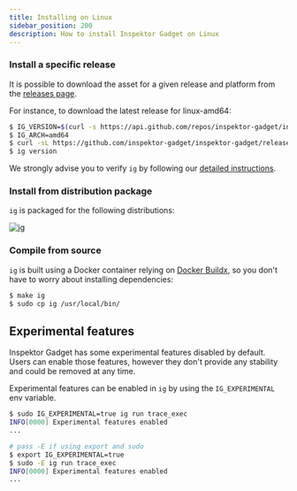 ```yaml
---
title: Installing on Linux
sidebar_position: 200
description: How to install Inspektor Gadget on Linux
---
```


### Install a specific release

It is possible to download the asset for a given release and platform from the
[releases page](https://github.com/inspektor-gadget/inspektor-gadget/releases/).

For instance, to download the latest release for linux-amd64:

```bash
$ IG_VERSION=$(curl -s https://api.github.com/repos/inspektor-gadget/inspektor-gadget/releases/latest | jq -r .tag_name)
$ IG_ARCH=amd64
$ curl -sL https://github.com/inspektor-gadget/inspektor-gadget/releases/download/${IG_VERSION}/ig-linux-${IG_ARCH}-${IG_VERSION}.tar.gz | sudo tar -C /usr/local/bin -xzf - ig
$ ig version
```

We strongly advise you to verify `ig` by following our [detailed instructions](./verify-assets.mdx#verify-an-asset).

### Install from distribution package

`ig` is packaged for the following distributions:

[![`ig`](https://repology.org/badge/vertical-allrepos/inspektor-gadget.svg)](https://repology.org/project/inspektor-gadget/versions)

### Compile from source

`ig` is built using a Docker container relying on [Docker Buildx](https://docs.docker.com/buildx/working-with-buildx), so you don't have to worry
about installing dependencies:

```bash
$ make ig
$ sudo cp ig /usr/local/bin/
```

## Experimental features

Inspektor Gadget has some experimental features disabled by default. Users can enable those
features, however they don't provide any stability and could be removed at any time.

Experimental features can be enabled in `ig` by using the `IG_EXPERIMENTAL` env variable.

```bash
$ sudo IG_EXPERIMENTAL=true ig run trace_exec
INFO[0000] Experimental features enabled
...

# pass -E if using export and sudo
$ export IG_EXPERIMENTAL=true
$ sudo -E ig run trace_exec
INFO[0000] Experimental features enabled
...
```
